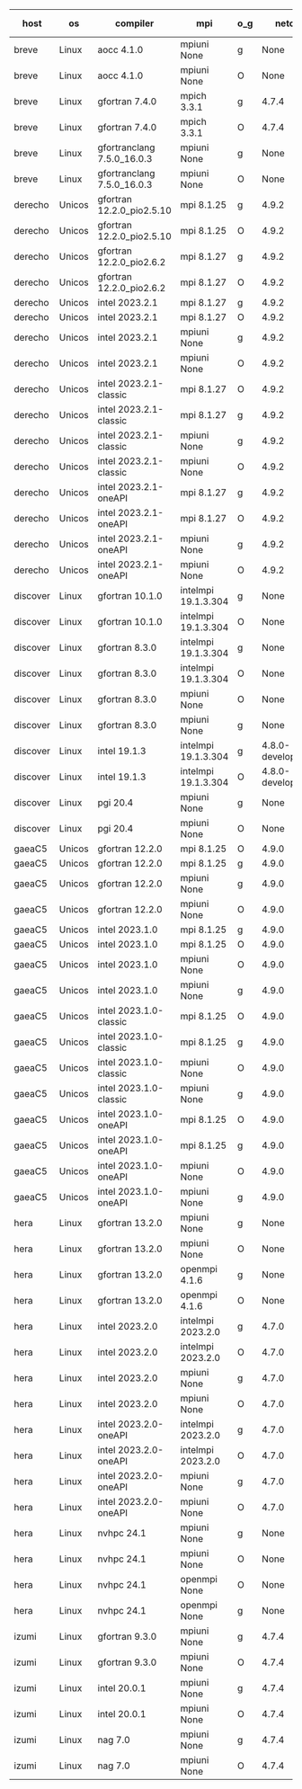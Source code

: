 

| host     | os       | compiler                              | mpi                      | o_g        | netcdf        | build       | u_pass          | u_fail          | s_pass            | s_fail            | e_pass             | e_fail             | nuopc_pass       | nuopc_fail       | artifacts link          |
|----------|----------|---------------------------------------|--------------------------|------------|---------------|-------------|-----------------|-----------------|-------------------|-------------------|--------------------|--------------------|------------------|------------------|-------------------------|
| breve | Linux | aocc 4.1.0 | mpiuni None  | g | None  | PASS | 12416 | 26 | 8 | 0 | 44 | 0 | None | None | <a href="https://github.com/esmf-org/esmf-test-artifacts/tree/48fbe5b7603aaf8136238b80d20f7596c12b76a5/feature_smm_store_search/aocc/4.1.0/g/mpiuni/None" target="_blank">48fbe5b</a> | 
| breve | Linux | aocc 4.1.0 | mpiuni None  | O | None  | PASS | 12416 | 26 | 8 | 0 | 44 | 0 | None | None | <a href="https://github.com/esmf-org/esmf-test-artifacts/tree/613f230b3e8963c5aaea901536ad44c45aede4b4/feature_smm_store_search/aocc/4.1.0/O/mpiuni/None" target="_blank">613f230</a> | 
| breve | Linux | gfortran 7.4.0 | mpich 3.3.1  | g | 4.7.4  | PASS | None | None | None | None | None | None | None | None | <a href="https://github.com/esmf-org/esmf-test-artifacts/tree/40197c0d5159759b18aa01759048863d37cd00c1/feature_smm_store_search/gfortran/7.4.0/g/mpich/3.3.1" target="_blank">40197c0</a> | 
| breve | Linux | gfortran 7.4.0 | mpich 3.3.1  | O | 4.7.4  | PASS | 14110 | 0 | 50 | 0 | 81 | 0 | 51 | 0 | <a href="https://github.com/esmf-org/esmf-test-artifacts/tree/37666d395fe37acf6027b291ce4ce73c7c5d41f2/feature_smm_store_search/gfortran/7.4.0/O/mpich/3.3.1" target="_blank">37666d3</a> | 
| breve | Linux | gfortranclang 7.5.0_16.0.3 | mpiuni None  | g | None  | PASS | 12442 | 0 | 8 | 0 | 44 | 0 | None | None | <a href="https://github.com/esmf-org/esmf-test-artifacts/tree/783ef42b91c1566949e1af71dca7c8a94cac1949/feature_smm_store_search/gfortranclang/7.5.0_16.0.3/g/mpiuni/None" target="_blank">783ef42</a> | 
| breve | Linux | gfortranclang 7.5.0_16.0.3 | mpiuni None  | O | None  | PASS | 12442 | 0 | 8 | 0 | 44 | 0 | None | None | <a href="https://github.com/esmf-org/esmf-test-artifacts/tree/f72ed1e6ad01361a415bd58f3e31924ef625110f/feature_smm_store_search/gfortranclang/7.5.0_16.0.3/O/mpiuni/None" target="_blank">f72ed1e</a> | 
| derecho | Unicos | gfortran 12.2.0_pio2.5.10 | mpi 8.1.25  | g | 4.9.2  | PASS | 14110 | 0 | 50 | 0 | 81 | 0 | 51 | 0 | <a href="https://github.com/esmf-org/esmf-test-artifacts/tree/682b066d029b8d51b91d159a68a3ff14f3e663bd/feature_smm_store_search/gfortran/12.2.0_pio2.5.10/g/mpi/8.1.25" target="_blank">682b066</a> | 
| derecho | Unicos | gfortran 12.2.0_pio2.5.10 | mpi 8.1.25  | O | 4.9.2  | PASS | 14110 | 0 | 50 | 0 | 81 | 0 | 51 | 0 | <a href="https://github.com/esmf-org/esmf-test-artifacts/tree/68704e1a29348b544cbc00a1dcc1e4ecd54167e0/feature_smm_store_search/gfortran/12.2.0_pio2.5.10/O/mpi/8.1.25" target="_blank">68704e1</a> | 
| derecho | Unicos | gfortran 12.2.0_pio2.6.2 | mpi 8.1.27  | g | 4.9.2  | PASS | 14110 | 0 | 50 | 0 | 81 | 0 | 51 | 0 | <a href="https://github.com/esmf-org/esmf-test-artifacts/tree/535686f1456197531d98e1280f6fbbc9b986cf58/feature_smm_store_search/gfortran/12.2.0_pio2.6.2/g/mpi/8.1.27" target="_blank">535686f</a> | 
| derecho | Unicos | gfortran 12.2.0_pio2.6.2 | mpi 8.1.27  | O | 4.9.2  | PASS | 14110 | 0 | 50 | 0 | 81 | 0 | 51 | 0 | <a href="https://github.com/esmf-org/esmf-test-artifacts/tree/178b1aecfc187edbcb3e5e19fbd9db4cb3841cf1/feature_smm_store_search/gfortran/12.2.0_pio2.6.2/O/mpi/8.1.27" target="_blank">178b1ae</a> | 
| derecho | Unicos | intel 2023.2.1 | mpi 8.1.27  | g | 4.9.2  | PASS | 14110 | 0 | 50 | 0 | 81 | 0 | 51 | 0 | <a href="https://github.com/esmf-org/esmf-test-artifacts/tree/7424ae8652994c2eb80b399fc6b1ab9ce90c6c2a/feature_smm_store_search/intel/2023.2.1/g/mpi/8.1.27" target="_blank">7424ae8</a> | 
| derecho | Unicos | intel 2023.2.1 | mpi 8.1.27  | O | 4.9.2  | PASS | 14110 | 0 | 50 | 0 | 81 | 0 | 51 | 0 | <a href="https://github.com/esmf-org/esmf-test-artifacts/tree/7ba0fcda13f836ee2ea1288b29103ce3f1d77d7f/feature_smm_store_search/intel/2023.2.1/O/mpi/8.1.27" target="_blank">7ba0fcd</a> | 
| derecho | Unicos | intel 2023.2.1 | mpiuni None  | g | 4.9.2  | PASS | 12442 | 0 | 8 | 0 | 44 | 0 | None | None | <a href="https://github.com/esmf-org/esmf-test-artifacts/tree/62fd2214c65d390163967959289a8aa8a7c26d78/feature_smm_store_search/intel/2023.2.1/g/mpiuni/None" target="_blank">62fd221</a> | 
| derecho | Unicos | intel 2023.2.1 | mpiuni None  | O | 4.9.2  | PASS | 12442 | 0 | 8 | 0 | 44 | 0 | None | None | <a href="https://github.com/esmf-org/esmf-test-artifacts/tree/d367fd164d3bd8a680bfecc9e00ed3f578eaf143/feature_smm_store_search/intel/2023.2.1/O/mpiuni/None" target="_blank">d367fd1</a> | 
| derecho | Unicos | intel 2023.2.1-classic | mpi 8.1.27  | O | 4.9.2  | PASS | None | None | None | None | None | None | None | None | <a href="https://github.com/esmf-org/esmf-test-artifacts/tree/8e62b7e47fdfd27ad13e92fb446b330d2650c820/feature_smm_store_search/intel/2023.2.1-classic/O/mpi/8.1.27" target="_blank">8e62b7e</a> | 
| derecho | Unicos | intel 2023.2.1-classic | mpi 8.1.27  | g | 4.9.2  | PASS | None | None | None | None | None | None | None | None | <a href="https://github.com/esmf-org/esmf-test-artifacts/tree/504122ff0913d6fabd156fa2381ee8b06fc52390/feature_smm_store_search/intel/2023.2.1-classic/g/mpi/8.1.27" target="_blank">504122f</a> | 
| derecho | Unicos | intel 2023.2.1-classic | mpiuni None  | g | 4.9.2  | PASS | None | None | None | None | None | None | None | None | <a href="https://github.com/esmf-org/esmf-test-artifacts/tree/4138405f4e7f254da04031c8708cf803fcd6c80e/feature_smm_store_search/intel/2023.2.1-classic/g/mpiuni/None" target="_blank">4138405</a> | 
| derecho | Unicos | intel 2023.2.1-classic | mpiuni None  | O | 4.9.2  | PASS | None | None | None | None | None | None | None | None | <a href="https://github.com/esmf-org/esmf-test-artifacts/tree/c09ab02a5b349913ae9d0f9ddceb87a5735704c1/feature_smm_store_search/intel/2023.2.1-classic/O/mpiuni/None" target="_blank">c09ab02</a> | 
| derecho | Unicos | intel 2023.2.1-oneAPI | mpi 8.1.27  | g | 4.9.2  | PASS | None | None | None | None | None | None | None | None | <a href="https://github.com/esmf-org/esmf-test-artifacts/tree/67ac34a351db5561c3ea9b929b2f49945228a9a8/feature_smm_store_search/intel/2023.2.1-oneAPI/g/mpi/8.1.27" target="_blank">67ac34a</a> | 
| derecho | Unicos | intel 2023.2.1-oneAPI | mpi 8.1.27  | O | 4.9.2  | PASS | None | None | None | None | None | None | None | None | <a href="https://github.com/esmf-org/esmf-test-artifacts/tree/e1bcf62dfa90c991e06a9539def8b0731ce87992/feature_smm_store_search/intel/2023.2.1-oneAPI/O/mpi/8.1.27" target="_blank">e1bcf62</a> | 
| derecho | Unicos | intel 2023.2.1-oneAPI | mpiuni None  | g | 4.9.2  | PASS | None | None | None | None | None | None | None | None | <a href="https://github.com/esmf-org/esmf-test-artifacts/tree/5755995801c9386ddb82fc25490f8f93bcf48dd7/feature_smm_store_search/intel/2023.2.1-oneAPI/g/mpiuni/None" target="_blank">5755995</a> | 
| derecho | Unicos | intel 2023.2.1-oneAPI | mpiuni None  | O | 4.9.2  | PASS | None | None | None | None | None | None | None | None | <a href="https://github.com/esmf-org/esmf-test-artifacts/tree/17d19602d5ff90f2a35b69e3a5e58a6aeb5ad3d0/feature_smm_store_search/intel/2023.2.1-oneAPI/O/mpiuni/None" target="_blank">17d1960</a> | 
| discover | Linux | gfortran 10.1.0 | intelmpi 19.1.3.304  | g | None  | PASS | 14095 | 15 | 50 | 0 | 81 | 0 | 51 | 0 | <a href="https://github.com/esmf-org/esmf-test-artifacts/tree/ed8b47d1e1496c0d877989a2018f3aaa2da68cea/feature_smm_store_search/gfortran/10.1.0/g/intelmpi/19.1.3.304" target="_blank">ed8b47d</a> | 
| discover | Linux | gfortran 10.1.0 | intelmpi 19.1.3.304  | O | None  | PASS | 14095 | 15 | 50 | 0 | 81 | 0 | 51 | 0 | <a href="https://github.com/esmf-org/esmf-test-artifacts/tree/bde76b63455abc73b586e214f36f79e4d3b5aaa1/feature_smm_store_search/gfortran/10.1.0/O/intelmpi/19.1.3.304" target="_blank">bde76b6</a> | 
| discover | Linux | gfortran 8.3.0 | intelmpi 19.1.3.304  | g | None  | PASS | 14095 | 15 | 50 | 0 | 81 | 0 | 51 | 0 | <a href="https://github.com/esmf-org/esmf-test-artifacts/tree/f6e5b00ca75e5c32232340993afaae219255608f/feature_smm_store_search/gfortran/8.3.0/g/intelmpi/19.1.3.304" target="_blank">f6e5b00</a> | 
| discover | Linux | gfortran 8.3.0 | intelmpi 19.1.3.304  | O | None  | PASS | 14095 | 15 | 50 | 0 | 81 | 0 | 51 | 0 | <a href="https://github.com/esmf-org/esmf-test-artifacts/tree/b34ba9c57ebf1aeb608a46c47d6571c81f1319f5/feature_smm_store_search/gfortran/8.3.0/O/intelmpi/19.1.3.304" target="_blank">b34ba9c</a> | 
| discover | Linux | gfortran 8.3.0 | mpiuni None  | O | None  | PASS | 12442 | 0 | 8 | 0 | 44 | 0 | None | None | <a href="https://github.com/esmf-org/esmf-test-artifacts/tree/9a1520250959e200a8c3c35fe43c39fec2383de6/feature_smm_store_search/gfortran/8.3.0/O/mpiuni/None" target="_blank">9a15202</a> | 
| discover | Linux | gfortran 8.3.0 | mpiuni None  | g | None  | PASS | 12442 | 0 | 8 | 0 | 44 | 0 | None | None | <a href="https://github.com/esmf-org/esmf-test-artifacts/tree/e5b549b29c23909382aa1e8cb2ba2119848b4282/feature_smm_store_search/gfortran/8.3.0/g/mpiuni/None" target="_blank">e5b549b</a> | 
| discover | Linux | intel 19.1.3 | intelmpi 19.1.3.304  | g | 4.8.0-development  | PASS | 14110 | 0 | 50 | 0 | 81 | 0 | 51 | 0 | <a href="https://github.com/esmf-org/esmf-test-artifacts/tree/fe9fea5050dcc3b548ec6c4583b98132d1b0acc0/feature_smm_store_search/intel/19.1.3/g/intelmpi/19.1.3.304" target="_blank">fe9fea5</a> | 
| discover | Linux | intel 19.1.3 | intelmpi 19.1.3.304  | O | 4.8.0-development  | PASS | 14110 | 0 | 50 | 0 | 81 | 0 | 51 | 0 | <a href="https://github.com/esmf-org/esmf-test-artifacts/tree/0315cdac65f45abc28b623665696597ed9e1c0ea/feature_smm_store_search/intel/19.1.3/O/intelmpi/19.1.3.304" target="_blank">0315cda</a> | 
| discover | Linux | pgi 20.4 | mpiuni None  | g | None  | PASS | 12442 | 0 | 8 | 0 | 44 | 0 | None | None | <a href="https://github.com/esmf-org/esmf-test-artifacts/tree/e90cfa6e29a663625b91138ad72dc730d5e8da11/feature_smm_store_search/pgi/20.4/g/mpiuni/None" target="_blank">e90cfa6</a> | 
| discover | Linux | pgi 20.4 | mpiuni None  | O | None  | PASS | 12442 | 0 | 8 | 0 | 44 | 0 | None | None | <a href="https://github.com/esmf-org/esmf-test-artifacts/tree/66dbf5e7ec08b9cf491df1ad51dbd725ff30630a/feature_smm_store_search/pgi/20.4/O/mpiuni/None" target="_blank">66dbf5e</a> | 
| gaeaC5 | Unicos | gfortran 12.2.0 | mpi 8.1.25  | O | 4.9.0  | PASS | None | None | None | None | None | None | None | None | <a href="https://github.com/esmf-org/esmf-test-artifacts/tree/7cc863a8dc2a6ae1726e5f61014fbae536f7dbbe/feature_smm_store_search/gfortran/12.2.0/O/mpi/8.1.25" target="_blank">7cc863a</a> | 
| gaeaC5 | Unicos | gfortran 12.2.0 | mpi 8.1.25  | g | 4.9.0  | PASS | None | None | None | None | None | None | None | None | <a href="https://github.com/esmf-org/esmf-test-artifacts/tree/62e3b896a8c3c5a35cc713c45bd7339c07fb591b/feature_smm_store_search/gfortran/12.2.0/g/mpi/8.1.25" target="_blank">62e3b89</a> | 
| gaeaC5 | Unicos | gfortran 12.2.0 | mpiuni None  | g | 4.9.0  | PASS | None | None | None | None | None | None | None | None | <a href="https://github.com/esmf-org/esmf-test-artifacts/tree/f9ca65690f43025ef84b8303e7f79cf072ec0809/feature_smm_store_search/gfortran/12.2.0/g/mpiuni/None" target="_blank">f9ca656</a> | 
| gaeaC5 | Unicos | gfortran 12.2.0 | mpiuni None  | O | 4.9.0  | PASS | 12442 | 0 | 8 | 0 | 44 | 0 | None | None | <a href="https://github.com/esmf-org/esmf-test-artifacts/tree/420f3a191d5328385b76b148d0f22e5301d24b5d/feature_smm_store_search/gfortran/12.2.0/O/mpiuni/None" target="_blank">420f3a1</a> | 
| gaeaC5 | Unicos | intel 2023.1.0 | mpi 8.1.25  | g | 4.9.0  | PASS | None | None | None | None | None | None | None | None | <a href="https://github.com/esmf-org/esmf-test-artifacts/tree/72d3705e69f75fae06c49942a4daf1852cf838b7/feature_smm_store_search/intel/2023.1.0/g/mpi/8.1.25" target="_blank">72d3705</a> | 
| gaeaC5 | Unicos | intel 2023.1.0 | mpi 8.1.25  | O | 4.9.0  | PASS | None | None | None | None | None | None | None | None | <a href="https://github.com/esmf-org/esmf-test-artifacts/tree/78350dc3d8927174b4a95fcf9187783db97886bf/feature_smm_store_search/intel/2023.1.0/O/mpi/8.1.25" target="_blank">78350dc</a> | 
| gaeaC5 | Unicos | intel 2023.1.0 | mpiuni None  | O | 4.9.0  | PASS | 12442 | 0 | 8 | 0 | 44 | 0 | None | None | <a href="https://github.com/esmf-org/esmf-test-artifacts/tree/7b5c499381579d1a798944fc9be1b4ef59fb7a3d/feature_smm_store_search/intel/2023.1.0/O/mpiuni/None" target="_blank">7b5c499</a> | 
| gaeaC5 | Unicos | intel 2023.1.0 | mpiuni None  | g | 4.9.0  | PASS | None | None | None | None | None | None | None | None | <a href="https://github.com/esmf-org/esmf-test-artifacts/tree/bc9db52256d0b2962977f8326ebbf6383bf84df0/feature_smm_store_search/intel/2023.1.0/g/mpiuni/None" target="_blank">bc9db52</a> | 
| gaeaC5 | Unicos | intel 2023.1.0-classic | mpi 8.1.25  | O | 4.9.0  | PASS | None | None | None | None | None | None | None | None | <a href="https://github.com/esmf-org/esmf-test-artifacts/tree/4d98bd7c4b538b870b9d1177b53c20db9a4e4e3a/feature_smm_store_search/intel/2023.1.0-classic/O/mpi/8.1.25" target="_blank">4d98bd7</a> | 
| gaeaC5 | Unicos | intel 2023.1.0-classic | mpi 8.1.25  | g | 4.9.0  | PASS | None | None | None | None | None | None | None | None | <a href="https://github.com/esmf-org/esmf-test-artifacts/tree/26239e7971118ff367f640f94cfc6a6f99817b71/feature_smm_store_search/intel/2023.1.0-classic/g/mpi/8.1.25" target="_blank">26239e7</a> | 
| gaeaC5 | Unicos | intel 2023.1.0-classic | mpiuni None  | O | 4.9.0  | PASS | None | None | None | None | None | None | None | None | <a href="https://github.com/esmf-org/esmf-test-artifacts/tree/caa0065b796d3e7e6511dbf551686acd5288bc4c/feature_smm_store_search/intel/2023.1.0-classic/O/mpiuni/None" target="_blank">caa0065</a> | 
| gaeaC5 | Unicos | intel 2023.1.0-classic | mpiuni None  | g | 4.9.0  | PASS | None | None | None | None | None | None | None | None | <a href="https://github.com/esmf-org/esmf-test-artifacts/tree/849a7343508235728ce3a555ceba2a28ed13be9d/feature_smm_store_search/intel/2023.1.0-classic/g/mpiuni/None" target="_blank">849a734</a> | 
| gaeaC5 | Unicos | intel 2023.1.0-oneAPI | mpi 8.1.25  | O | 4.9.0  | PASS | None | None | None | None | None | None | None | None | <a href="https://github.com/esmf-org/esmf-test-artifacts/tree/6f6af320183beb59c01785f16f85bd0131a9dc2f/feature_smm_store_search/intel/2023.1.0-oneAPI/O/mpi/8.1.25" target="_blank">6f6af32</a> | 
| gaeaC5 | Unicos | intel 2023.1.0-oneAPI | mpi 8.1.25  | g | 4.9.0  | PASS | None | None | None | None | None | None | None | None | <a href="https://github.com/esmf-org/esmf-test-artifacts/tree/cab8305b23715d4966f2114711bc66aba9aa506e/feature_smm_store_search/intel/2023.1.0-oneAPI/g/mpi/8.1.25" target="_blank">cab8305</a> | 
| gaeaC5 | Unicos | intel 2023.1.0-oneAPI | mpiuni None  | O | 4.9.0  | PASS | 12442 | 0 | 8 | 0 | 44 | 0 | None | None | <a href="https://github.com/esmf-org/esmf-test-artifacts/tree/f6aaf0397f67e4d5466a725c8dd691e707b77eda/feature_smm_store_search/intel/2023.1.0-oneAPI/O/mpiuni/None" target="_blank">f6aaf03</a> | 
| gaeaC5 | Unicos | intel 2023.1.0-oneAPI | mpiuni None  | g | 4.9.0  | PASS | None | None | None | None | None | None | None | None | <a href="https://github.com/esmf-org/esmf-test-artifacts/tree/93fe77fabc1077da6297ee5c7a67c1e5b161e1bd/feature_smm_store_search/intel/2023.1.0-oneAPI/g/mpiuni/None" target="_blank">93fe77f</a> | 
| hera | Linux | gfortran 13.2.0 | mpiuni None  | g | None  | PASS | 12442 | 0 | 8 | 0 | 44 | 0 | None | None | <a href="https://github.com/esmf-org/esmf-test-artifacts/tree/a66b1762fc0cd7da5e13986bade3dd1c43b0f3e5/feature_smm_store_search/gfortran/13.2.0/g/mpiuni/None" target="_blank">a66b176</a> | 
| hera | Linux | gfortran 13.2.0 | mpiuni None  | O | None  | PASS | 12442 | 0 | 8 | 0 | 44 | 0 | None | None | <a href="https://github.com/esmf-org/esmf-test-artifacts/tree/55721ab17fb814eb063b9a483509ae06e5e4dc9c/feature_smm_store_search/gfortran/13.2.0/O/mpiuni/None" target="_blank">55721ab</a> | 
| hera | Linux | gfortran 13.2.0 | openmpi 4.1.6  | g | None  | PASS | 14110 | 0 | 50 | 0 | 81 | 0 | 51 | 0 | <a href="https://github.com/esmf-org/esmf-test-artifacts/tree/113c7cc69c33ee30e36862808f1df3fb16760f3d/feature_smm_store_search/gfortran/13.2.0/g/openmpi/4.1.6" target="_blank">113c7cc</a> | 
| hera | Linux | gfortran 13.2.0 | openmpi 4.1.6  | O | None  | PASS | 14110 | 0 | 50 | 0 | 81 | 0 | 51 | 0 | <a href="https://github.com/esmf-org/esmf-test-artifacts/tree/b31eaed699e4316a10e17e01a026b728100974c7/feature_smm_store_search/gfortran/13.2.0/O/openmpi/4.1.6" target="_blank">b31eaed</a> | 
| hera | Linux | intel 2023.2.0 | intelmpi 2023.2.0  | g | 4.7.0  | PASS | 14110 | 0 | 50 | 0 | 81 | 0 | 51 | 0 | <a href="https://github.com/esmf-org/esmf-test-artifacts/tree/302d3a40abd9363781d9fd4bf56d5cab5c43daa4/feature_smm_store_search/intel/2023.2.0/g/intelmpi/2023.2.0" target="_blank">302d3a4</a> | 
| hera | Linux | intel 2023.2.0 | intelmpi 2023.2.0  | O | 4.7.0  | PASS | 14110 | 0 | 50 | 0 | 81 | 0 | 51 | 0 | <a href="https://github.com/esmf-org/esmf-test-artifacts/tree/73294a2ac950de4a19240bf77813b92b128fcd89/feature_smm_store_search/intel/2023.2.0/O/intelmpi/2023.2.0" target="_blank">73294a2</a> | 
| hera | Linux | intel 2023.2.0 | mpiuni None  | g | 4.7.0  | PASS | 12442 | 0 | 8 | 0 | 44 | 0 | None | None | <a href="https://github.com/esmf-org/esmf-test-artifacts/tree/935d0bea6f3b4bd11e2d508258b8703381ab9a59/feature_smm_store_search/intel/2023.2.0/g/mpiuni/None" target="_blank">935d0be</a> | 
| hera | Linux | intel 2023.2.0 | mpiuni None  | O | 4.7.0  | PASS | 12442 | 0 | 8 | 0 | 44 | 0 | None | None | <a href="https://github.com/esmf-org/esmf-test-artifacts/tree/ed90d0de478ad9a06a97a23d6a9d474a440fedd3/feature_smm_store_search/intel/2023.2.0/O/mpiuni/None" target="_blank">ed90d0d</a> | 
| hera | Linux | intel 2023.2.0-oneAPI | intelmpi 2023.2.0  | g | 4.7.0  | PASS | 14110 | 0 | 50 | 0 | 81 | 0 | 51 | 0 | <a href="https://github.com/esmf-org/esmf-test-artifacts/tree/658558e188c794e71f9c3596c6b7cd0d5f4c4df0/feature_smm_store_search/intel/2023.2.0-oneAPI/g/intelmpi/2023.2.0" target="_blank">658558e</a> | 
| hera | Linux | intel 2023.2.0-oneAPI | intelmpi 2023.2.0  | O | 4.7.0  | PASS | 14110 | 0 | 49 | 1 | 81 | 0 | 51 | 0 | <a href="https://github.com/esmf-org/esmf-test-artifacts/tree/3566178fc234f0f35dc9fe356288df3229fc05f5/feature_smm_store_search/intel/2023.2.0-oneAPI/O/intelmpi/2023.2.0" target="_blank">3566178</a> | 
| hera | Linux | intel 2023.2.0-oneAPI | mpiuni None  | g | 4.7.0  | PASS | None | None | None | None | None | None | None | None | <a href="https://github.com/esmf-org/esmf-test-artifacts/tree/178a20a9f0e115ee1d405ed0150d54673fedb52a/feature_smm_store_search/intel/2023.2.0-oneAPI/g/mpiuni/None" target="_blank">178a20a</a> | 
| hera | Linux | intel 2023.2.0-oneAPI | mpiuni None  | O | 4.7.0  | PASS | 12442 | 0 | 8 | 0 | 44 | 0 | None | None | <a href="https://github.com/esmf-org/esmf-test-artifacts/tree/5820bf54705cd398a46906e5a3c1059c2687f91b/feature_smm_store_search/intel/2023.2.0-oneAPI/O/mpiuni/None" target="_blank">5820bf5</a> | 
| hera | Linux | nvhpc 24.1 | mpiuni None  | g | None  | PASS | 12442 | 0 | 8 | 0 | 44 | 0 | None | None | <a href="https://github.com/esmf-org/esmf-test-artifacts/tree/136aade6aced7c72c7fbdd4057890deab5c6ef4b/feature_smm_store_search/nvhpc/24.1/g/mpiuni/None" target="_blank">136aade</a> | 
| hera | Linux | nvhpc 24.1 | mpiuni None  | O | None  | PASS | 12442 | 0 | 8 | 0 | 44 | 0 | None | None | <a href="https://github.com/esmf-org/esmf-test-artifacts/tree/ea5d111b14b8b19ad26285e27e24384dba315439/feature_smm_store_search/nvhpc/24.1/O/mpiuni/None" target="_blank">ea5d111</a> | 
| hera | Linux | nvhpc 24.1 | openmpi None  | O | None  | PASS | 14110 | 0 | 50 | 0 | 81 | 0 | 51 | 0 | <a href="https://github.com/esmf-org/esmf-test-artifacts/tree/f1293546287e713311d007dd6eb3b7bf14a3e7aa/feature_smm_store_search/nvhpc/24.1/O/openmpi/None" target="_blank">f129354</a> | 
| hera | Linux | nvhpc 24.1 | openmpi None  | g | None  | PASS | 14110 | 0 | 50 | 0 | 81 | 0 | 51 | 0 | <a href="https://github.com/esmf-org/esmf-test-artifacts/tree/3fe49ca80655489d5bd161a0d75f56ad484db77e/feature_smm_store_search/nvhpc/24.1/g/openmpi/None" target="_blank">3fe49ca</a> | 
| izumi | Linux | gfortran 9.3.0 | mpiuni None  | g | 4.7.4  | PASS | 12442 | 0 | 8 | 0 | 44 | 0 | None | None | <a href="https://github.com/esmf-org/esmf-test-artifacts/tree/ef45a6d370769977986f978c9513dd6108f26017/feature_smm_store_search/gfortran/9.3.0/g/mpiuni/None" target="_blank">ef45a6d</a> | 
| izumi | Linux | gfortran 9.3.0 | mpiuni None  | O | 4.7.4  | PASS | 12442 | 0 | 8 | 0 | 44 | 0 | None | None | <a href="https://github.com/esmf-org/esmf-test-artifacts/tree/4db06d5eea362dd8466500d4888a3a82f06c5c91/feature_smm_store_search/gfortran/9.3.0/O/mpiuni/None" target="_blank">4db06d5</a> | 
| izumi | Linux | intel 20.0.1 | mpiuni None  | g | 4.7.4  | PASS | 12442 | 0 | 8 | 0 | 44 | 0 | None | None | <a href="https://github.com/esmf-org/esmf-test-artifacts/tree/3a3c39348c23b7032c2872f74e9bbbbfd309c4ab/feature_smm_store_search/intel/20.0.1/g/mpiuni/None" target="_blank">3a3c393</a> | 
| izumi | Linux | intel 20.0.1 | mpiuni None  | O | 4.7.4  | PASS | 12442 | 0 | 8 | 0 | 44 | 0 | None | None | <a href="https://github.com/esmf-org/esmf-test-artifacts/tree/a11c761c03dd72857bb091c62e477664974692a3/feature_smm_store_search/intel/20.0.1/O/mpiuni/None" target="_blank">a11c761</a> | 
| izumi | Linux | nag 7.0 | mpiuni None  | g | 4.7.4  | PASS | 12334 | 108 | 8 | 0 | 44 | 0 | None | None | <a href="https://github.com/esmf-org/esmf-test-artifacts/tree/3da2f1afa38d3305de83b0bc372c34607b8c5b1b/feature_smm_store_search/nag/7.0/g/mpiuni/None" target="_blank">3da2f1a</a> | 
| izumi | Linux | nag 7.0 | mpiuni None  | O | 4.7.4  | PASS | 12442 | 0 | 8 | 0 | 44 | 0 | None | None | <a href="https://github.com/esmf-org/esmf-test-artifacts/tree/ab761c531460489fdfc122999e7a366c2344782d/feature_smm_store_search/nag/7.0/O/mpiuni/None" target="_blank">ab761c5</a> | 
